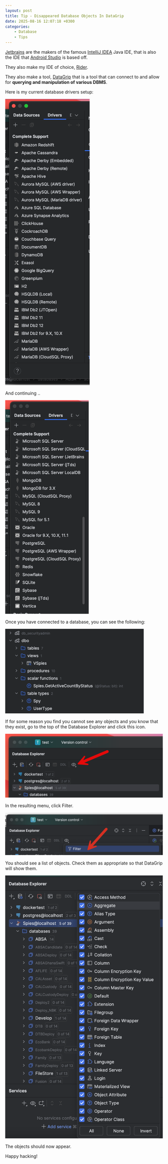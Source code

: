 ```yaml
---
layout: post
title: Tip - Disappeared Database Objects In DataGrip
date: 2025-08-16 12:07:18 +0300
categories:
    - Database
    - Tips
---
```


[Jetbrains](https://www.jetbrains.com/)  are the makers of the famous [IntelliJ IDEA](https://www.jetbrains.com/idea/) Java IDE, that is also the IDE that [Android Studio](https://developer.android.com/studio) is based off. 

They also make my IDE of choice, [Rider](https://www.jetbrains.com/rider/).

They also make a tool, [DataGrip](https://www.jetbrains.com/datagrip/) that is a tool that can connect to and allow for **querying and manipulation of various DBMS**.

Here is my current database drivers setup:

![DataGripDB1](../images/2025/08/DataGripDB1.png)

And continuing ..

![DataGripDB2](../images/2025/08/DataGripDB2.png)

Once you have connected to a database, you can see the following:

![DataGripObjects](../images/2025/08/DataGripObjects.png)

If for some reason you find you cannot see any objects and you know that they exist, go to the top of the Database Explorer and click this icon.

![DatagripExplorer](../images/2025/08/DatagripExplorer.png)

In the resulting menu, click Filter.

![DatagripFilter](../images/2025/08/DatagripFilter.png)

You should see a list of objects. Check them as appropriate so that DataGrip will show them.

![DatagripAllObjects](../images/2025/08/DatagripAllObjects.png)

The objects should now appear.

Happy hacking!
